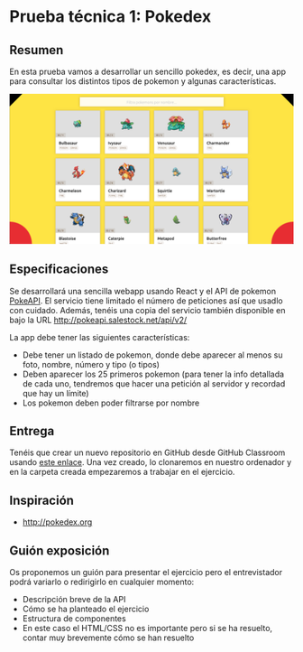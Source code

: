 # Prueba técnica 1: Pokedex


## Resumen

En esta prueba vamos a desarrollar un sencillo pokedex, es decir, una app para consultar los distintos tipos de pokemon y algunas características.

![Pokedex](assets/pokedex.png)

## Especificaciones

Se desarrollará una sencilla webapp usando React y el API de pokemon [PokeAPI](https://pokeapi.co/). El servicio tiene limitado el número de peticiones así que usadlo con cuidado. Además, tenéis una copia del servicio también disponible en bajo la URL http://pokeapi.salestock.net/api/v2/

La app debe tener las siguientes características:
- Debe tener un listado de pokemon, donde debe aparecer al menos su foto, nombre, número y tipo (o tipos)
- Deben aparecer los 25 primeros pokemon (para tener la info detallada de cada uno, tendremos que hacer una petición al servidor y recordad que hay un límite)
- Los pokemon deben poder filtrarse por nombre

## Entrega

Tenéis que crear un nuevo repositorio en GitHub desde GitHub Classroom usando [este enlace](https://classroom.github.com/a/4ciAYfBU). Una vez creado, lo clonaremos en nuestro ordenador y en la carpeta creada empezaremos a trabajar en el ejercicio.

## Inspiración

- http://pokedex.org

## Guión exposición
Os proponemos un guión para presentar el ejercicio pero el entrevistador podrá variarlo o redirigirlo en cualquier momento:
- Descripción breve de la API
- Cómo se ha planteado el ejercicio
- Estructura de componentes
- En este caso el HTML/CSS no es importante pero si se ha resuelto, contar muy brevemente cómo se han resuelto
